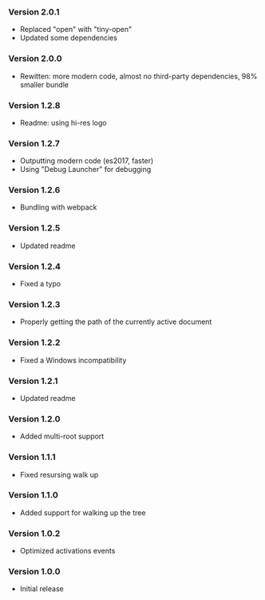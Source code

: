 ### Version 2.0.1
- Replaced "open" with "tiny-open"
- Updated some dependencies

### Version 2.0.0
- Rewitten: more modern code, almost no third-party dependencies, 98% smaller bundle

### Version 1.2.8
- Readme: using hi-res logo

### Version 1.2.7
- Outputting modern code (es2017, faster)
- Using "Debug Launcher" for debugging

### Version 1.2.6
- Bundling with webpack

### Version 1.2.5
- Updated readme

### Version 1.2.4
- Fixed a typo

### Version 1.2.3
- Properly getting the path of the currently active document

### Version 1.2.2
- Fixed a Windows incompatibility

### Version 1.2.1
- Updated readme

### Version 1.2.0
- Added multi-root support

### Version 1.1.1
- Fixed resursing walk up

### Version 1.1.0
- Added support for walking up the tree

### Version 1.0.2
- Optimized activations events

### Version 1.0.0
- Initial release
